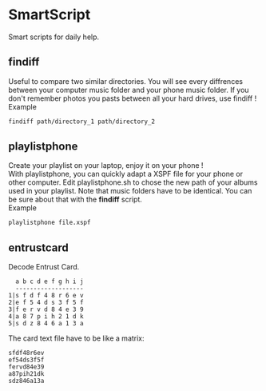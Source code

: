 # SmartScript
Smart scripts for daily help.

## findiff
Useful to compare two similar directories. 
You will see every diffrences between your computer music folder and your phone music folder. If you don't remember photos you pasts between all your hard drives, use findiff !  
Example  
```sh
findiff path/directory_1 path/directory_2
```

## playlistphone
Create your playlist on your laptop, enjoy it on your phone !  
With playlistphone, you can quickly adapt a XSPF file for your phone or other computer. Edit playlistphone.sh to chose the new path of your albums used in your playlist. 
Note that music folders have to be identical. You can be sure about that with the __findiff__ script.  
Example  
```sh
playlistphone file.xspf
```
## entrustcard
Decode Entrust Card.  
```
  a b c d e f g h i j  
  -------------------  
1|s f d f 4 8 r 6 e v  
2|e f 5 4 d s 3 f 5 f  
3|f e r v d 8 4 e 3 9  
4|a 8 7 p i h 2 1 d k  
5|s d z 8 4 6 a 1 3 a  
```
The card text file have to be like a matrix:  
```
sfdf48r6ev  
ef54ds3f5f  
fervd84e39  
a87pih21dk  
sdz846a13a  
```
